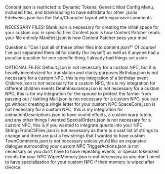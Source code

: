 Content.json is restricted to Dynamic Tokens, Generic Mod Config Menu, included files, and blankloading to have edit/data for other .jsons
Edelweiss.json has the Data/Character layout with expansive comments

NECESSARY FILES:
Blank.json is necessary for creating the initial space for your custom npc in specific files
Content.json is how Content Patcher reads your file entirely
Manifest.json is how Content Patcher sees your mod

Questions:
"Can I put all of these other files into content.json?"
Of course! I've just separated them all for clarity (for myself) as well as if anyone had a peculiar question for one specific thing, I already had things set aside

OPTIONAL FILES:
Default.json is not necessary for a custom NPC, but it is heavily incentivized for translation and clarity purposes
Birthday.json is not necessary for a custom NPC, this is my integration of a birthday event
Children.json is not necessary for a custom NPC, this is my integration for different children events
DeathInsurance.json is not necessary for a custom NPC, this is for my integration for the spouse to protect the farmer from passing out / fainting
Mail.json is not necessary for a custom NPC, you can go without creating a single letter for your custom NPC
SpaceCore.json is not necessary for a custom NPC, this is my integration for animationDescriptions.json to have sound effects, a custom warp totem, and any other things I wanted
SpecialOrders.json is not necessary for a custom NPC, this is if you wanted to integrate quests into your NPC
StringsFromCSFiles.json is not necessary as there is a vast list of strings to change and there are just a few strings that I wanted to have custom
TownComments.json is not necessary unless you'd like an expansive dialogue surrounding your custom NPC
TriggerActions.json is not necessary as you don't have to have repeating events, or special tokenized events for your NPC
WipedMemory.json is not necessary as you don't need to have specialization for your custom NPC if their memory is wiped after divorce
